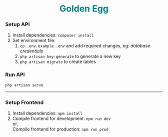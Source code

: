 <h1 align="center" style="color:teal">Golden Egg</h1>

### Setup API
1. Install dependencies: `composer install`
2. Set environment file: 
   1. `cp .env.example .env` and add required changes, eg: <i>database credentials</i>
   2. `php artisan key:generate` to generate a new key
   3. `php artisan migrate` to create tables
   
### Run API
`php artisan serve`
<hr>

### Setup Frontend
1. Install dependencies: `npm install`
2. Compile frontend for development: `npm run dev`  
or,  
Compile frontend for production: `npm run prod`
